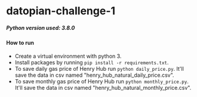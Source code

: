# datopian-challenge-1

##### Python version used: 3.8.0

#### How to run

- Create a virtual environment with python 3.
- Install packages by running `pip install -r requirements.txt`.
- To save daily gas price of Henry Hub run `python daily_price.py`. It'll save the data in csv named "henry_hub_natural_daily_price.csv".
- To save monthly gas price of Henry Hub run `python monthly_price.py`. It'll save the data in csv named "henry_hub_natural_monthly_price.csv".